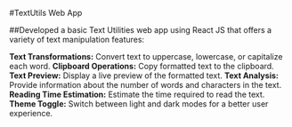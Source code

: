 #TextUtils Web App

##Developed a basic Text Utilities web app using React JS that offers a variety of text manipulation features:

**Text Transformations:** Convert text to uppercase, lowercase, or capitalize each word.
**Clipboard Operations:** Copy formatted text to the clipboard.
**Text Preview:** Display a live preview of the formatted text.
**Text Analysis:** Provide information about the number of words and characters in the text.
**Reading Time Estimation:** Estimate the time required to read the text.
**Theme Toggle:** Switch between light and dark modes for a better user experience.
